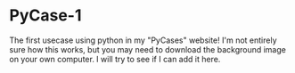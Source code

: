 # PyCase-1
The first usecase using python in my "PyCases" website!
I'm not entirely sure how this works, but you may need to download the background image on your own computer. I will try to see if I can add it here.
